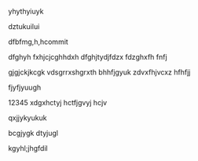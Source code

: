yhythyiuyk

dztukuilui

dfbfmg,h,hcommit

dfghyh
fxhjcjcghhdxh
dfghjtydjfdzx
fdzghxfh
fnfj

gjgjckjkcgk
vdsgrrxshgrxth
bhhfjgyuk
zdvxfhjvcxz
hfhfjj

fjyfjyuugh

12345
xdgxhctyj
hctfjgvyj
hcjv


qxjjykyukuk

bcgjygk
dtyjugl



kgyhl;jhgfdil